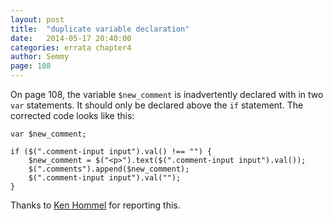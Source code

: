 ```yaml
---
layout: post
title:  "duplicate variable declaration"
date:   2014-05-17 20:40:00
categories: errata chapter4
author: Semmy
page: 108
---
```


On page 108, the variable `$new_comment` is inadvertently declared with in two
`var` statements. It should only be declared above the `if` statement. The corrected
code looks like this:

    var $new_comment;

    if ($(".comment-input input").val() !== "") {
        $new_comment = $("<p>").text($(".comment-input input").val());
        $(".comments").append($new_comment);
        $(".comment-input input").val("");
    }

Thanks to [Ken Hommel](https://www.linkedin.com/pub/ken-hommel/1/2a/225) for reporting this.
